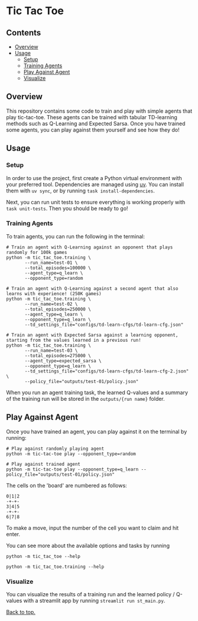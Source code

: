 # Tic Tac Toe

## Contents

- [Overview](#overview)
- [Usage](#usage)
  - [Setup](#setup)
  - [Training Agents](#training-agents)
  - [Play Against Agent](#play-against-agent)
  - [Visualize](#visualize)

## Overview
This repository contains some code to train and play with simple agents that play tic-tac-toe.
These agents can be trained with tabular TD-learning methods such as Q-Learning and Expected Sarsa.
Once you have trained some agents, you can play against them yourself and see how they do!

## Usage

### Setup
In order to use the project, first create a Python virtual environment with your preferred tool. Dependencies
are managed using [uv](https://docs.astral.sh/uv/). You can install them with `uv sync`, or by running
`task install-dependencies`.

Next, you can run unit tests to ensure everything is working properly with `task unit-tests`. Then you should
be ready to go!

### Training Agents
To train agents, you can run the following in the terminal:
```shell
# Train an agent with Q-Learning against an opponent that plays randomly for 100k games
python -m tic_tac_toe.training \
       --run_name=test-01 \
       --total_episodes=100000 \
       --agent_type=q_learn \
       --opponent_type=random

# Train an agent with Q-Learning against a second agent that also learns with experience! (250K games)
python -m tic_tac_toe.training \
       --run_name=test-02 \
       --total_episodes=250000 \
       --agent_type=q_learn \
       --opponent_type=q_learn \
       --td_settings_file="configs/td-learn-cfgs/td-learn-cfg.json"
       
# Train an agent with Expected Sarsa against a learning opponent, starting from the values learned in a previous run!
python -m tic_tac_toe.training \
       --run_name=test-03 \
       --total_episodes=275000 \
       --agent_type=expected_sarsa \
       --opponent_type=q_learn \
       --td_settings_file="configs/td-learn-cfgs/td-learn-cfg-2.json" \
       --policy_file="outputs/test-01/policy.json"
```
When you run an agent training task, the learned Q-values and a summary of the training run will be stored
in the `outputs/{run name}` folder.

## Play Against Agent
Once you have trained an agent, you can play against it on the terminal by running:
```shell
# Play against randomly playing agent
python -m tic-tac-toe play --opponent_type=random

# Play against trained agent
python -m tic-tac-toe play --opponent_type=q_learn --policy_file="outputs/test-01/policy.json"
```
The cells on the 'board' are numbered as follows:
```
0|1|2
-+-+-
3|4|5
-+-+-
6|7|8
```
To make a move, input the number of the cell you want to claim and hit enter.

You can see more about the available options and tasks by running
```shell
python -m tic_tac_toe --help

python -m tic_tac_toe.training --help
```

### Visualize
You can visualize the results of a training run and the learned policy / Q-values
with a streamlit app by running `streamlit run st_main.py`.

[Back to top.](#tic-tac-toe)
